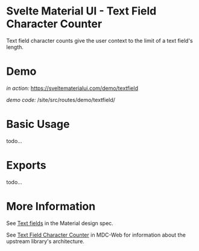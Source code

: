 # Svelte Material UI - Text Field Character Counter

Text field character counts give the user context to the limit of a text field's length.

# Demo

_in action:_ https://sveltematerialui.com/demo/textfield

_demo code:_ /site/src/routes/demo/textfield/

# Basic Usage

todo...

# Exports

todo...

# More Information

See [Text fields](https://material.io/components/text-fields) in the Material design spec.

See [Text Field Character Counter](https://github.com/material-components/material-components-web/tree/v10.0.0/packages/mdc-textfield/character-counter) in MDC-Web for information about the upstream library's architecture.
